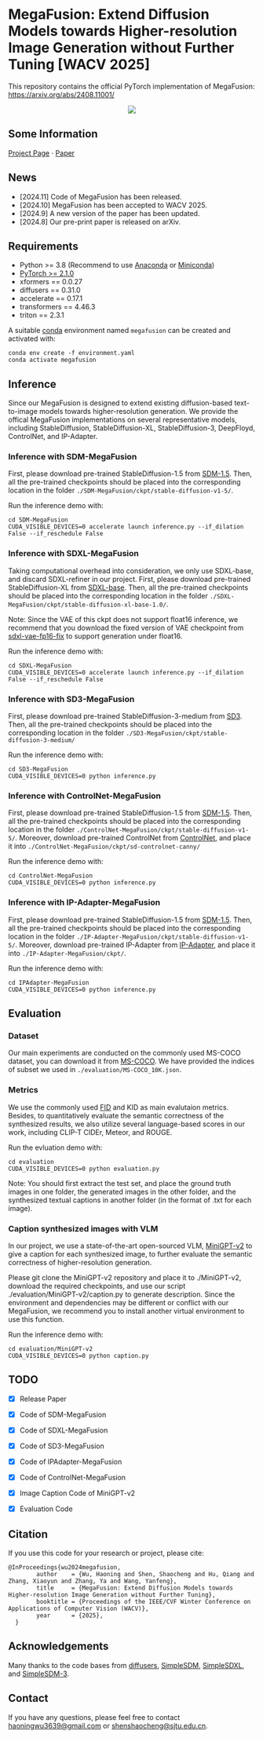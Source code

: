 # MegaFusion: Extend Diffusion Models towards Higher-resolution Image Generation without Further Tuning [WACV 2025]
This repository contains the official PyTorch implementation of MegaFusion: https://arxiv.org/abs/2408.11001/

<div align="center">
   <img src="./teaser.png">
</div>

## Some Information
[Project Page](https://haoningwu3639.github.io/MegaFusion/)  $\cdot$ [Paper](https://arxiv.org/abs/2408.11001/)

## News
- [2024.11] Code of MegaFusion has been released.
- [2024.10] MegaFusion has been accepted to WACV 2025.
- [2024.9] A new version of the paper has been updated.
- [2024.8] Our pre-print paper is released on arXiv.

## Requirements
- Python >= 3.8 (Recommend to use [Anaconda](https://www.anaconda.com/download/#linux) or [Miniconda](https://docs.conda.io/en/latest/miniconda.html))
- [PyTorch >= 2.1.0](https://pytorch.org/)
- xformers == 0.0.27
- diffusers == 0.31.0
- accelerate == 0.17.1
- transformers == 4.46.3
- triton == 2.3.1

A suitable [conda](https://conda.io/) environment named `megafusion` can be created and activated with:

```
conda env create -f environment.yaml
conda activate megafusion
```

## Inference
Since our MegaFusion is designed to extend existing diffusion-based text-to-image models towards higher-resolution generation. 
We provide the offical MegaFusion implementations on several representative models, including StableDiffusion, StableDiffusion-XL, StableDiffusion-3, DeepFloyd, ControlNet, and IP-Adapter.

### Inference with SDM-MegaFusion
First, please download pre-trained StableDiffusion-1.5 from [SDM-1.5](https://huggingface.co/stable-diffusion-v1-5/stable-diffusion-v1-5). 
Then, all the pre-trained checkpoints should be placed into the corresponding location in the folder `./SDM-MegaFusion/ckpt/stable-diffusion-v1-5/`.

Run the inference demo with:
```
cd SDM-MegaFusion
CUDA_VISIBLE_DEVICES=0 accelerate launch inference.py --if_dilation False --if_reschedule False
```

### Inference with SDXL-MegaFusion
Taking computational overhead into consideration, we only use SDXL-base, and discard SDXL-refiner in our project. 
First, please download pre-trained StableDiffusion-XL from [SDXL-base](https://huggingface.co/stabilityai/stable-diffusion-xl-base-1.0/). 
Then, all the pre-trained checkpoints should be placed into the corresponding location in the folder `./SDXL-MegaFusion/ckpt/stable-diffusion-xl-base-1.0/`.

Note: Since the VAE of this ckpt does not support float16 inference, we recommend that you download the fixed version of VAE checkpoint from [sdxl-vae-fp16-fix](https://huggingface.co/madebyollin/sdxl-vae-fp16-fix) to support generation under float16.

Run the inference demo with:
```
cd SDXL-MegaFusion
CUDA_VISIBLE_DEVICES=0 accelerate launch inference.py --if_dilation False --if_reschedule False
```

### Inference with SD3-MegaFusion
First, please download pre-trained StableDiffusion-3-medium from [SD3](https://huggingface.co/stabilityai/stable-diffusion-3-medium).
Then, all the pre-trained checkpoints should be placed into the corresponding location in the folder `./SD3-MegaFusion/ckpt/stable-diffusion-3-medium/`

Run the inference demo with:
```
cd SD3-MegaFusion
CUDA_VISIBLE_DEVICES=0 python inference.py
```

### Inference with ControlNet-MegaFusion
First, please download pre-trained StableDiffusion-1.5 from [SDM-1.5](https://huggingface.co/stable-diffusion-v1-5/stable-diffusion-v1-5).
Then, all the pre-trained checkpoints should be placed into the corresponding location in the folder `./ControlNet-MegaFusion/ckpt/stable-diffusion-v1-5/`.
Moreover, download pre-trained ControlNet from [ControlNet](https://huggingface.co/lllyasviel/sd-controlnet-canny), and place it into `./ControlNet-MegaFusion/ckpt/sd-controlnet-canny/`

Run the inference demo with:
```
cd ControlNet-MegaFusion
CUDA_VISIBLE_DEVICES=0 python inference.py
```

### Inference with IP-Adapter-MegaFusion
First, please download pre-trained StableDiffusion-1.5 from [SDM-1.5](https://huggingface.co/stable-diffusion-v1-5/stable-diffusion-v1-5). 
Then, all the pre-trained checkpoints should be placed into the corresponding location in the folder `./IP-Adapter-MegaFusion/ckpt/stable-diffusion-v1-5/`.
Moreover, download pre-trained IP-Adapter from [IP-Adapter](https://huggingface.co/h94/IP-Adapter), and place it into `./IP-Adapter-MegaFusion/ckpt/`.

Run the inference demo with:
```
cd IPAdapter-MegaFusion
CUDA_VISIBLE_DEVICES=0 python inference.py
```

## Evaluation

### Dataset
Our main experiments are conducted on the commonly used MS-COCO dataset, you can download it from [MS-COCO](https://cocodataset.org/#home).
We have provided the indices of subset we used in `./evaluation/MS-COCO_10K.json`.

### Metrics
We use the commonly used [FID](https://github.com/mseitzer/pytorch-fid) and KID as main evalutaion metrics.
Besides, to quantitatively evaluate the semantic correctness of the synthesized results, we also utilize several language-based scores in our work, including CLIP-T CIDEr, Meteor, and ROUGE.

Run the evluation demo with:
```
cd evaluation
CUDA_VISIBLE_DEVICES=0 python evaluation.py
```

Note: You should first extract the test set, and place the ground truth images in one folder, the generated images in the other folder, and the synthesized textual captions in another folder (in the format of .txt for each image).

### Caption synthesized images with VLM
In our project, we use a state-of-the-art open-sourced VLM, [MiniGPT-v2](https://github.com/Vision-CAIR/MiniGPT-4) to give a caption for each synthesized image, to further evaluate the semantic correctness of higher-resolution generation.

Please git clone the MiniGPT-v2 repository and place it to ./MiniGPT-v2, download the required checkpoints, and use our script ./evaluation/MiniGPT-v2/caption.py to generate description.
Since the environment and dependencies may be different or conflict with our MegaFusion, we recommend you to install another virtual environment to use this function.

Run the inference demo with:
```
cd evaluation/MiniGPT-v2
CUDA_VISIBLE_DEVICES=0 python caption.py
```

## TODO
- [x] Release Paper
- [x] Code of SDM-MegaFusion
- [x] Code of SDXL-MegaFusion
- [x] Code of SD3-MegaFusion
- [x] Code of IPAdapter-MegaFusion
- [x] Code of ControlNet-MegaFusion
- [x] Image Caption Code of MiniGPT-v2
- [x] Evaluation Code


## Citation
If you use this code for your research or project, please cite:

	@InProceedings{wu2024megafusion,
            author    = {Wu, Haoning and Shen, Shaocheng and Hu, Qiang and Zhang, Xiaoyun and Zhang, Ya and Wang, Yanfeng},
            title     = {MegaFusion: Extend Diffusion Models towards Higher-resolution Image Generation without Further Tuning},
            booktitle = {Proceedings of the IEEE/CVF Winter Conference on Applications of Computer Vision (WACV)},
            year      = {2025},
      }

## Acknowledgements
Many thanks to the code bases from [diffusers](https://github.com/huggingface/diffusers), [SimpleSDM](https://github.com/haoningwu3639/SimpleSDM), 
[SimpleSDXL](https://github.com/haoningwu3639/SimpleSDXL), and [SimpleSDM-3](https://github.com/haoningwu3639/SimpleSDM-3).

## Contact
If you have any questions, please feel free to contact haoningwu3639@gmail.com or shenshaocheng@sjtu.edu.cn.
